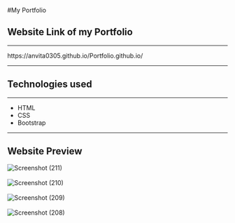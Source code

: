 #My Portfolio
<h2>Website Link of my Portfolio</h2><hr>
https://anvita0305.github.io/Portfolio.github.io/
<hr>
<h2>Technologies used</h2><hr>
<ul>
  <li>HTML</li>
  <li>CSS</li>
  <li>Bootstrap</li>
</ul>
<hr>
<h2>Website Preview</h2>


![Screenshot (211)](https://user-images.githubusercontent.com/78889572/132881265-e39721ca-860b-43cd-a49a-77addb1615bb.png)<br><br>
![Screenshot (210)](https://user-images.githubusercontent.com/78889572/132881293-5a8a29d5-07c6-40ad-b2a7-56efd928dcd2.png)<br><br>
![Screenshot (209)](https://user-images.githubusercontent.com/78889572/132881326-7ac960d0-a056-44d2-b760-06873b7a9022.png)<br><br>
![Screenshot (208)](https://user-images.githubusercontent.com/78889572/132881370-fec13659-0514-4b88-894a-ee987564631e.png)

